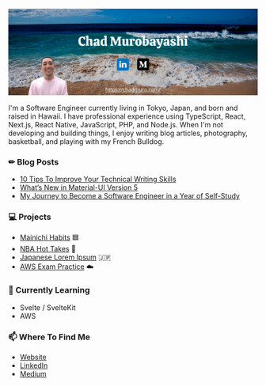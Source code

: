 [![Header](./header.png)](https://chadmuro.com/)

I'm a Software Engineer currently living in Tokyo, Japan, and born and raised in Hawaii. I have professional experience using TypeScript, React, Next.js, React Native, JavaScript, PHP, and Node.js. When I'm not developing and building things, I enjoy writing blog articles, photography, basketball, and playing with my French Bulldog.

### ✏ Blog Posts
- [10 Tips To Improve Your Technical Writing Skills](https://medium.com/better-programming/10-tips-to-improve-your-technical-writing-skills-78d98faaef36)
- [What’s New in Material-UI Version 5](https://medium.com/javascript-in-plain-english/whats-new-in-material-ui-version-5-5ebfaea0eba6)
- [My Journey to Become a Software Engineer in a Year of Self-Study](https://javascript.plainenglish.io/my-journey-to-become-a-software-engineer-in-a-year-of-self-study-5703cc08724a)

### 💻 Projects
- [Mainichi Habits](https://mainichi-habits.vercel.app/) 🟦
- [NBA Hot Takes](https://nba-hottakes.vercel.app/) 🏀
- [Japanese Lorem Ipsum](https://japanese-lorem-ipsum.vercel.app/) 🇯🇵
- [AWS Exam Practice](https://aws-exam-practice.vercel.app/) ☁️

### 🌱 Currently Learning
- Svelte / SvelteKit
- AWS

### 📫 Where To Find Me
- [Website](https://chadmuro.com/)
- [LinkedIn](https://www.linkedin.com/in/chadmuro/)
- [Medium](https://chadmuro.medium.com/)
